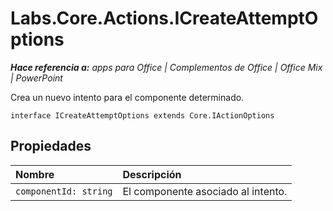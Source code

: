 
# <a name="labs.core.actions.icreateattemptoptions"></a>Labs.Core.Actions.ICreateAttemptOptions

 _**Hace referencia a:** apps para Office | Complementos de Office | Office Mix | PowerPoint_

Crea un nuevo intento para el componente determinado.

```
interface ICreateAttemptOptions extends Core.IActionOptions
```


## <a name="properties"></a>Propiedades


|**Nombre**|**Descripción**|
|:-----|:-----|
| `componentId: string`|El componente asociado al intento.|

